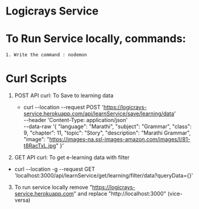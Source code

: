 # Logicrays Service

# To Run Service locally, commands:
    1. Write the command : nodemon

# Curl Scripts 

1. POST API curl: To Save to learning data 
    - curl --location --request POST 'https://logicrays-service.herokuapp.com/api/learnService/save/learning/data' \
--header 'Content-Type: application/json' \
--data-raw '{
    "language": "Marathi",
    "subject": "Grammar",
    "class": 9,
    "chapter": 11,
    "topic": "Story",
    "description": "Marathi Grammar",
    "image": "https://images-na.ssl-images-amazon.com/images/I/81-t8RacTxL.jpg"
}'


2. GET API curl: To get e-learning data with filter

 - curl --location -g --request GET 'localhost:3000/api/learnService/get/learning/filter/data?queryData={}'


3.  To run service locally remove "https://logicrays-service.herokuapp.com" and replace "http://localhost:3000" (vice-versa)